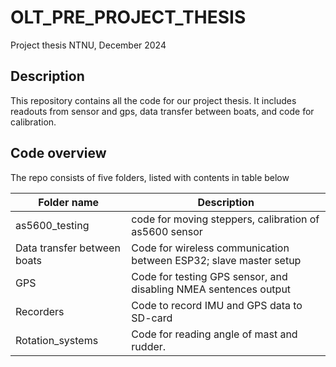 # OLT_PRE_PROJECT_THESIS
Project thesis NTNU, December 2024

## Description
This repository contains all the code for our project thesis. It includes readouts from sensor and gps, data transfer between boats, and code for calibration.


## Code overview
The repo consists of five folders, listed with contents in table below

| Folder name | Description |
|-|-|
| as5600_testing | code for moving steppers, calibration of as5600 sensor |
| Data transfer between boats | Code for wireless communication between ESP32; slave master setup |
| GPS | Code for testing GPS sensor, and disabling NMEA sentences output |
| Recorders| Code to record IMU and GPS data to SD-card |
| Rotation_systems| Code for reading angle of mast and rudder. |

